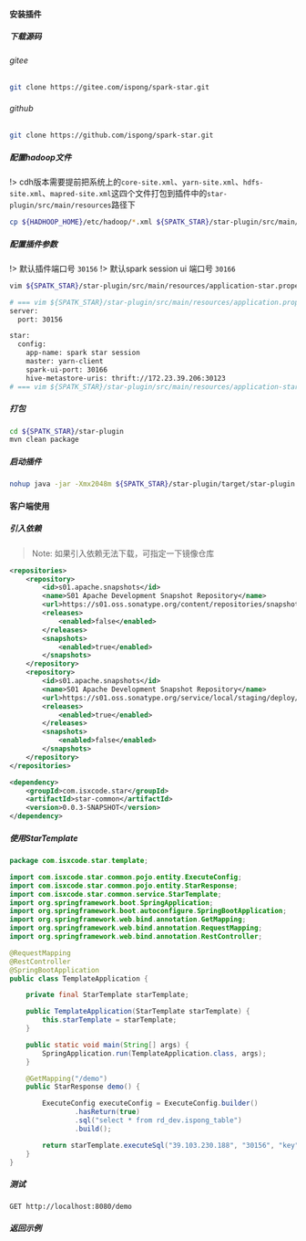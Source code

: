 #### 安装插件

##### 下载源码

###### gitee

```bash
git clone https://gitee.com/ispong/spark-star.git
```

###### github

```bash
git clone https://github.com/ispong/spark-star.git
```

##### 配置hadoop文件
 
!> cdh版本需要提前把系统上的`core-site.xml`、`yarn-site.xml`、`hdfs-site.xml`、`mapred-site.xml`这四个文件打包到插件中的`star-plugin/src/main/resources`路径下

```bash
cp ${HADHOOP_HOME}/etc/hadoop/*.xml ${SPATK_STAR}/star-plugin/src/main/resources
```

##### 配置插件参数
 
!> 默认插件端口号 `30156`
!> 默认spark session ui 端口号 `30166`

```bash
vim ${SPATK_STAR}/star-plugin/src/main/resources/application-star.properties

# === vim ${SPATK_STAR}/star-plugin/src/main/resources/application.properties ===
server:
  port: 30156

star:
  config:
    app-name: spark star session
    master: yarn-client
    spark-ui-port: 30166
    hive-metastore-uris: thrift://172.23.39.206:30123
# === vim ${SPATK_STAR}/star-plugin/src/main/resources/application-star.properties ===
```

##### 打包

```bash
cd ${SPATK_STAR}/star-plugin
mvn clean package
```

##### 启动插件

```bash
nohup java -jar -Xmx2048m ${SPATK_STAR}/star-plugin/target/star-plugin.jar >> ${SPATK_STAR}/star-plugin.log 2>&1 &
```

#### 客户端使用

##### 引入依赖

> Note:
> 如果引入依赖无法下载，可指定一下镜像仓库

```xml
<repositories>
    <repository>
        <id>s01.apache.snapshots</id>
        <name>S01 Apache Development Snapshot Repository</name>
        <url>https://s01.oss.sonatype.org/content/repositories/snapshots</url>
        <releases>
            <enabled>false</enabled>
        </releases>
        <snapshots>
            <enabled>true</enabled>
        </snapshots>
    </repository>
    <repository>
        <id>s01.apache.snapshots</id>
        <name>S01 Apache Development Snapshot Repository</name>
        <url>https://s01.oss.sonatype.org/service/local/staging/deploy/maven2/</url>
        <releases>
            <enabled>true</enabled>
        </releases>
        <snapshots>
            <enabled>false</enabled>
        </snapshots>
    </repository>
</repositories>
```

```xml
<dependency>
    <groupId>com.isxcode.star</groupId>
    <artifactId>star-common</artifactId>
    <version>0.0.3-SNAPSHOT</version>
</dependency>
```

##### 使用StarTemplate

```java
package com.isxcode.star.template;

import com.isxcode.star.common.pojo.entity.ExecuteConfig;
import com.isxcode.star.common.pojo.entity.StarResponse;
import com.isxcode.star.common.service.StarTemplate;
import org.springframework.boot.SpringApplication;
import org.springframework.boot.autoconfigure.SpringBootApplication;
import org.springframework.web.bind.annotation.GetMapping;
import org.springframework.web.bind.annotation.RequestMapping;
import org.springframework.web.bind.annotation.RestController;

@RequestMapping
@RestController
@SpringBootApplication
public class TemplateApplication {

    private final StarTemplate starTemplate;

    public TemplateApplication(StarTemplate starTemplate) {
        this.starTemplate = starTemplate;
    }

    public static void main(String[] args) {
        SpringApplication.run(TemplateApplication.class, args);
    }

    @GetMapping("/demo")
    public StarResponse demo() {

        ExecuteConfig executeConfig = ExecuteConfig.builder()
                .hasReturn(true)
                .sql("select * from rd_dev.ispong_table")
                .build();

        return starTemplate.executeSql("39.103.230.188", "30156", "key", executeConfig);
    }
}
```

##### 测试

```http request
GET http://localhost:8080/demo
```

##### 返回示例

```json
```